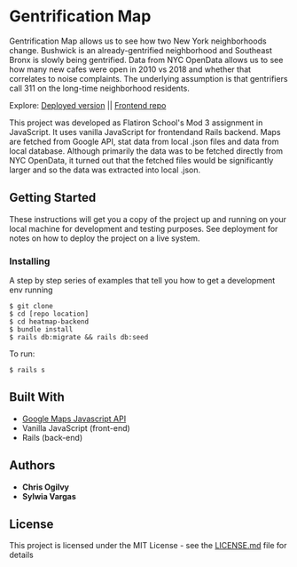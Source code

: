 # Gentrification Map

Gentrification Map allows us to see how two New York neighborhoods change. Bushwick is an already-gentrified neighborhood and Southeast Bronx is slowly being gentrified. Data from NYC OpenData allows us to see how many new cafes were open in 2010 vs 2018 and whether that correlates to noise complaints. The underlying assumption is that gentrifiers call 311 on the long-time neighborhood residents. 

Explore:
[Deployed version](https://gentrification-map.firebaseapp.com/) || [Frontend repo](https://github.com/cogilvy/Gentrification-HeatMap-FrontEnd)


This project was developed as Flatiron School's Mod 3 assignment in JavaScript. It uses vanilla JavaScript for frontendand Rails backend. Maps are fetched from Google API, stat data from local .json files and data from local database. Although primarily the data was to be fetched directly from NYC OpenData, it turned out that the fetched files would be significantly larger and so the data was extracted into local .json.


## Getting Started

These instructions will get you a copy of the project up and running on your local machine for development and testing purposes. See deployment for notes on how to deploy the project on a live system.

### Installing

A step by step series of examples that tell you how to get a development env running

```
$ git clone
$ cd [repo location]
$ cd heatmap-backend
$ bundle install
$ rails db:migrate && rails db:seed
```

To run:

```
$ rails s
```

## Built With

* [Google Maps Javascript API](https://developers.google.com/maps/documentation/javascript/tutorial)
* Vanilla JavaScript (front-end)
* Rails (back-end)


## Authors

* **Chris Ogilvy** 
* **Sylwia Vargas**

## License

This project is licensed under the MIT License - see the [LICENSE.md](LICENSE.md) file for details
